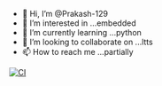 - 👋 Hi, I’m @Prakash-129
- 👀 I’m interested in ...embedded
- 🌱 I’m currently learning ...python
- 💞️ I’m looking to collaborate on ...ltts
- 📫 How to reach me ...partially

<!---
Prakash-129/Prakash-129 is a ✨ special ✨ repository because its `README.md` (this file) appears on your GitHub profile.
You can click the Preview link to take a look at your changes.
--->


[![CI](https://github.com/Prakash-129/Prakash-129/actions/workflows/ci.yml/badge.svg)](https://github.com/Prakash-129/Prakash-129/actions/workflows/ci.yml)
